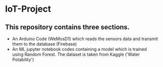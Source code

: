 # IoT-Project
<h2>This repository contains three sections.</h2>
<ul> 
  <li>An Arduino Code (WeMosD1) which reads the sensors data and transmit them to the database (Firebase)</li>
  <li>An ML jupyter notebook codes containing a model which is trained using Random Forest. The dataset is taken from Kaggle ('Water Potability')</li>
</ul>
